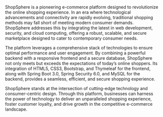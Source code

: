 ShopSphere is a pioneering e-commerce platform designed to revolutionize the online shopping
experience. In an era where technological advancements and connectivity are rapidly evolving,
traditional shopping methods may fall short of meeting modern consumer demands. ShopSphere
addresses this by integrating the latest in web development, security, and cloud computing,
offering a robust, scalable, and secure marketplace designed to cater to contemporary consumer
needs.


The platform leverages a comprehensive stack of technologies to ensure optimal performance and
user engagement. By combining a powerful backend with a responsive frontend and a secure
database, ShopSphere not only meets but exceeds the expectations of today’s online shoppers. Its
integration of HTML5, CSS3, Bootstrap, and Thymeleaf for the frontend, along with Spring Boot
3.0, Spring Security 6.0, and MySQL for the backend, provides a seamless, efficient, and secure
shopping experience.


ShopSphere stands at the intersection of cutting-edge technology and consumer-centric design.
Through this platform, businesses can harness the power of technology to deliver an unparalleled
shopping experience, foster customer loyalty, and drive growth in the competitive e-commerce
landscape.
